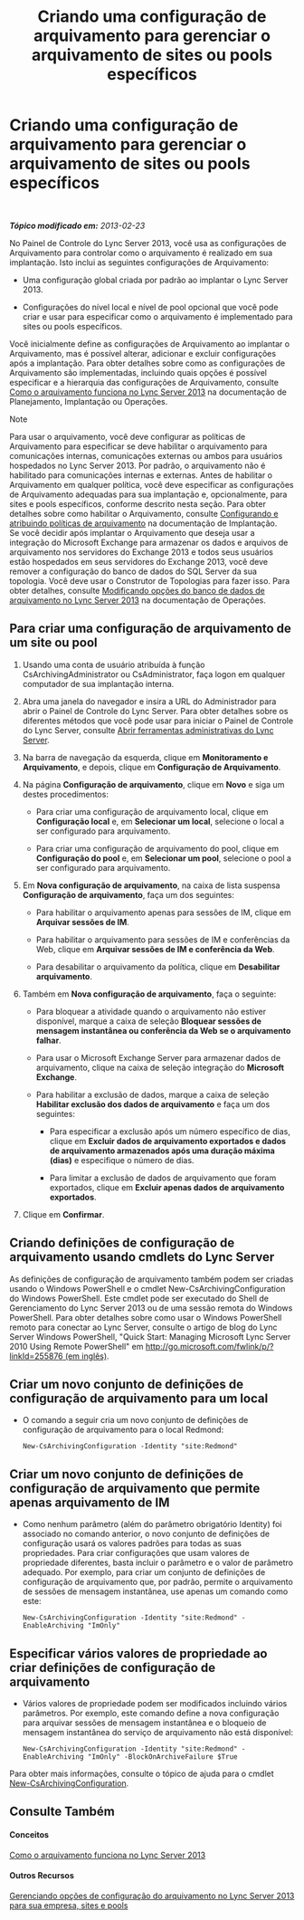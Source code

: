 ﻿---
title: Criando uma configuração de arquivamento para gerenciar o arquivamento de sites ou pools específicos
TOCTitle: Criando uma configuração de arquivamento para gerenciar o arquivamento de sites ou pools específicos
ms:assetid: c5c864a6-96c7-4bbb-ab7c-61eb1744246c
ms:mtpsurl: https://technet.microsoft.com/pt-br/library/JJ205251(v=OCS.15)
ms:contentKeyID: 49308049
ms.date: 05/19/2016
mtps_version: v=OCS.15
ms.translationtype: HT
---

# Criando uma configuração de arquivamento para gerenciar o arquivamento de sites ou pools específicos

 

_**Tópico modificado em:** 2013-02-23_

No Painel de Controle do Lync Server 2013, você usa as configurações de Arquivamento para controlar como o arquivamento é realizado em sua implantação. Isto inclui as seguintes configurações de Arquivamento:

  - Uma configuração global criada por padrão ao implantar o Lync Server 2013.

  - Configurações do nível local e nível de pool opcional que você pode criar e usar para especificar como o arquivamento é implementado para sites ou pools específicos.

Você inicialmente define as configurações de Arquivamento ao implantar o Arquivamento, mas é possível alterar, adicionar e excluir configurações após a implantação. Para obter detalhes sobre como as configurações de Arquivamento são implementadas, incluindo quais opções é possível especificar e a hierarquia das configurações de Arquivamento, consulte [Como o arquivamento funciona no Lync Server 2013](lync-server-2013-how-archiving-works.md) na documentação de Planejamento, Implantação ou Operações.

> [!note]  
> Para usar o arquivamento, você deve configurar as políticas de Arquivamento para especificar se deve habilitar o arquivamento para comunicações internas, comunicações externas ou ambos para usuários hospedados no Lync Server 2013. Por padrão, o arquivamento não é habilitado para comunicações internas e externas. Antes de habilitar o Arquivamento em qualquer política, você deve especificar as configurações de Arquivamento adequadas para sua implantação e, opcionalmente, para sites e pools específicos, conforme descrito nesta seção. Para obter detalhes sobre como habilitar o Arquivamento, consulte <a href="lync-server-2013-configuring-and-assigning-archiving-policies.md">Configurando e atribuindo políticas de arquivamento</a> na documentação de Implantação.<br />Se você decidir após implantar o Arquivamento que deseja usar a integração do Microsoft Exchange para armazenar os dados e arquivos de arquivamento nos servidores do Exchange 2013 e todos seus usuários estão hospedados em seus servidores do Exchange 2013, você deve remover a configuração do banco de dados do SQL Server da sua topologia. Você deve usar o Construtor de Topologias para fazer isso. Para obter detalhes, consulte <a href="lync-server-2013-changing-archiving-database-options.md">Modificando opções do banco de dados de arquivamento no Lync Server 2013</a> na documentação de Operações.

## Para criar uma configuração de arquivamento de um site ou pool

1.  Usando uma conta de usuário atribuída à função CsArchivingAdministrator ou CsAdministrator, faça logon em qualquer computador de sua implantação interna.

2.  Abra uma janela do navegador e insira a URL do Administrador para abrir o Painel de Controle do Lync Server. Para obter detalhes sobre os diferentes métodos que você pode usar para iniciar o Painel de Controle do Lync Server, consulte [Abrir ferramentas administrativas do Lync Server](lync-server-2013-open-lync-server-administrative-tools.md).

3.  Na barra de navegação da esquerda, clique em **Monitoramento e Arquivamento**, e depois, clique em **Configuração de Arquivamento**.

4.  Na página **Configuração de arquivamento**, clique em **Novo** e siga um destes procedimentos:
    
      - Para criar uma configuração de arquivamento local, clique em **Configuração local** e, em **Selecionar um local**, selecione o local a ser configurado para arquivamento.
    
      - Para criar uma configuração de arquivamento do pool, clique em **Configuração do pool** e, em **Selecionar um pool**, selecione o pool a ser configurado para arquivamento.

5.  Em **Nova configuração de arquivamento**, na caixa de lista suspensa **Configuração de arquivamento**, faça um dos seguintes:
    
      - Para habilitar o arquivamento apenas para sessões de IM, clique em **Arquivar sessões de IM**.
    
      - Para habilitar o arquivamento para sessões de IM e conferências da Web, clique em **Arquivar sessões de IM e conferência da Web**.
    
      - Para desabilitar o arquivamento da política, clique em **Desabilitar arquivamento**.

6.  Também em **Nova configuração de arquivamento**, faça o seguinte:
    
      - Para bloquear a atividade quando o arquivamento não estiver disponível, marque a caixa de seleção **Bloquear sessões de mensagem instantânea ou conferência da Web se o arquivamento falhar**.
    
      - Para usar o Microsoft Exchange Server para armazenar dados de arquivamento, clique na caixa de seleção integração do **Microsoft Exchange**.
    
      - Para habilitar a exclusão de dados, marque a caixa de seleção **Habilitar exclusão dos dados de arquivamento** e faça um dos seguintes:
        
          - Para especificar a exclusão após um número específico de dias, clique em **Excluir dados de arquivamento exportados e dados de arquivamento armazenados após uma duração máxima (dias)** e especifique o número de dias.
        
          - Para limitar a exclusão de dados de arquivamento que foram exportados, clique em **Excluir apenas dados de arquivamento exportados**.

7.  Clique em **Confirmar**.

## Criando definições de configuração de arquivamento usando cmdlets do Lync Server

As definições de configuração de arquivamento também podem ser criadas usando o Windows PowerShell e o cmdlet New-CsArchivingConfiguration do Windows PowerShell. Este cmdlet pode ser executado do Shell de Gerenciamento do Lync Server 2013 ou de uma sessão remota do Windows PowerShell. Para obter detalhes sobre como usar o Windows PowerShell remoto para conectar ao Lync Server, consulte o artigo de blog do Lync Server Windows PowerShell, "Quick Start: Managing Microsoft Lync Server 2010 Using Remote PowerShell" em [http://go.microsoft.com/fwlink/p/?linkId=255876 (em inglês)](http://go.microsoft.com/fwlink/p/?linkid=255876).

## Criar um novo conjunto de definições de configuração de arquivamento para um local

  - O comando a seguir cria um novo conjunto de definições de configuração de arquivamento para o local Redmond:
    
        New-CsArchivingConfiguration -Identity "site:Redmond"

## Criar um novo conjunto de definições de configuração de arquivamento que permite apenas arquivamento de IM

  - Como nenhum parâmetro (além do parâmetro obrigatório Identity) foi associado no comando anterior, o novo conjunto de definições de configuração usará os valores padrões para todas as suas propriedades. Para criar configurações que usam valores de propriedade diferentes, basta incluir o parâmetro e o valor de parâmetro adequado. Por exemplo, para criar um conjunto de definições de configuração de arquivamento que, por padrão, permite o arquivamento de sessões de mensagem instantânea, use apenas um comando como este:
    
        New-CsArchivingConfiguration -Identity "site:Redmond" -EnableArchiving "ImOnly"

## Especificar vários valores de propriedade ao criar definições de configuração de arquivamento

  - Vários valores de propriedade podem ser modificados incluindo vários parâmetros. Por exemplo, este comando define a nova configuração para arquivar sessões de mensagem instantânea e o bloqueio de mensagem instantânea do serviço de arquivamento não está disponível:
    
        New-CsArchivingConfiguration -Identity "site:Redmond" -EnableArchiving "ImOnly" -BlockOnArchiveFailure $True

Para obter mais informações, consulte o tópico de ajuda para o cmdlet [New-CsArchivingConfiguration](https://docs.microsoft.com/en-us/powershell/module/skype/New-CsArchivingConfiguration).

## Consulte Também

#### Conceitos

[Como o arquivamento funciona no Lync Server 2013](lync-server-2013-how-archiving-works.md)  

#### Outros Recursos

[Gerenciando opções de configuração do arquivamento no Lync Server 2013 para sua empresa, sites e pools](lync-server-2013-managing-archiving-configuration-options-for-your-organization-sites-and-pools.md)

